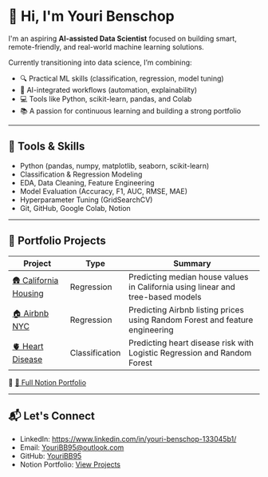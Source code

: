 # 👋 Hi, I'm Youri Benschop

I'm an aspiring **AI-assisted Data Scientist** focused on building smart, remote-friendly, and real-world machine learning solutions.

Currently transitioning into data science, I’m combining:
- 🔍 Practical ML skills (classification, regression, model tuning)
- 🤖 AI-integrated workflows (automation, explainability)
- 💻 Tools like Python, scikit-learn, pandas, and Colab
- 📚 A passion for continuous learning and building a strong portfolio

---

## 🧰 Tools & Skills

- Python (pandas, numpy, matplotlib, seaborn, scikit-learn)
- Classification & Regression Modeling
- EDA, Data Cleaning, Feature Engineering
- Model Evaluation (Accuracy, F1, AUC, RMSE, MAE)
- Hyperparameter Tuning (GridSearchCV)
- Git, GitHub, Google Colab, Notion

---

## 📁 Portfolio Projects

| Project | Type | Summary |
|--------|------|---------|
| [🛖 California Housing](https://github.com/YouriBB95/california-housing-price-prediction) | Regression | Predicting median house values in California using linear and tree-based models |
| [🏠 Airbnb NYC](https://github.com/YouriBB95/airbnb-price-prediction) | Regression | Predicting Airbnb listing prices using Random Forest and feature engineering |
| [🫀 Heart Disease](https://github.com/YouriBB95/heart-disease-prediction) | Classification | Predicting heart disease risk with Logistic Regression and Random Forest |

🔗 [📘 Full Notion Portfolio](https://ruby-petroleum-57d.notion.site/Youri-Benschop-Data-Science-Portfolio-23bb6b65b21180d399e0d75d1198d151)

---

## 📬 Let's Connect

- LinkedIn: https://www.linkedin.com/in/youri-benschop-133045b1/
- Email: YouriBB95@outlook.com
- GitHub: [YouriBB95](https://github.com/YouriBB95)
- Notion Portfolio: [View Projects](https://ruby-petroleum-57d.notion.site/Youri-Benschop-Data-Science-Portfolio-23bb6b65b21180d399e0d75d1198d151)
